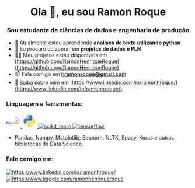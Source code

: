 <h1 align="center">Ola 👋, eu sou Ramon Roque</h1>
<h3 align="center">Sou estudante de ciências de dados e engenharia de produção</h3>


- 🌱 Atualmente estou aprendendo **analises de texto utilizando python**
- 👯 Eu procuro colaborar em **projetos de dados e PLN**
- 👨‍💻 Meu projetos estão disponiveis em [https://github.com/RamonHenriqueRoque](https://github.com/RamonHenriqueRoque)
- 📫 Fala comigo em **hramonroque@gmail.com**
- 📄 Saiba sobre mim em [https://www.linkedin.com/in/ramonhroque/](https://www.linkedin.com/in/ramonhroque/)

<h3 align="left">Linguagem e ferramentas:</h3>
<p align="left"> <a href="https://www.mysql.com/" target="_blank"> <img src="https://raw.githubusercontent.com/devicons/devicon/master/icons/mysql/mysql-original-wordmark.svg" alt="mysql" width="40" height="40"/> </a> <a href="https://www.python.org" target="_blank"> <img src="https://raw.githubusercontent.com/devicons/devicon/master/icons/python/python-original.svg" alt="python" width="40" height="40"/> </a> <a href="https://scikit-learn.org/" target="_blank"> <img src="https://upload.wikimedia.org/wikipedia/commons/0/05/Scikit_learn_logo_small.svg" alt="scikit_learn" width="40" height="40"/> </a> <a href="https://www.tensorflow.org" target="_blank"> <img src="https://www.vectorlogo.zone/logos/tensorflow/tensorflow-icon.svg" alt="tensorflow" width="40" height="40"/> </a> </p>

- Pandas, Numpy, Matplotlib, Seaborn, NLTK, Spacy, Keras e outras bibliotecas de Data Science.


<h3 align="left">Fale comigo em:</h3>
<p align="left">
<a href="https://linkedin.com/in/https://www.linkedin.com/in/ramonhroque/" target="blank"><img align="center" src="https://raw.githubusercontent.com/rahuldkjain/github-profile-readme-generator/master/src/images/icons/Social/linked-in-alt.svg" alt="https://www.linkedin.com/in/ramonhroque/" height="30" width="40" /></a>
<a href="https://kaggle.com/https://www.kaggle.com/ramonhenriqueroque" target="blank"><img align="center" src="https://raw.githubusercontent.com/rahuldkjain/github-profile-readme-generator/master/src/images/icons/Social/kaggle.svg" alt="https://www.kaggle.com/ramonhenriqueroque" height="30" width="40" /></a>
</p>

<!--
**RamonHenriqueRoque/RamonHenriqueRoque** is a ✨ _special_ ✨ repository because its `README.md` (this file) appears on your GitHub profile.

Here are some ideas to get you started:

- 🔭 I’m currently working on ...
- 🌱 I’m currently learning ...
- 👯 I’m looking to collaborate on ...
- 🤔 I’m looking for help with ...
- 💬 Ask me about ...
- 📫 How to reach me: ...
- 😄 Pronouns: ...
- ⚡ Fun fact: ...
-->
